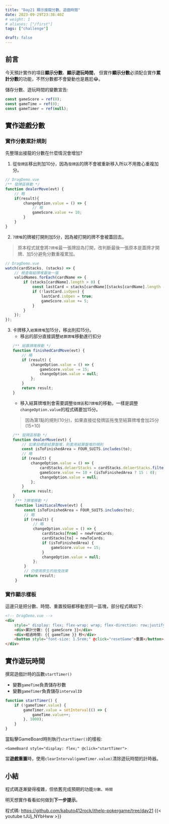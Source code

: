 ```yaml
---
title: "Day21 顯示接龍分數、遊戲時間"
date: 2023-09-29T23:38:40Z
# weight: 1
# aliases: ["/first"]
tags: ["challenge"]

draft: false
---
```

## 前言
今天預計實作的項目**顯示分數**、**顯示遊玩時間**，
但實作**顯示分數**必須配合實作**累計分數**的功能，不然分數都不會變動也是尷尬😂。

儲存分數、遊玩時間的變數宣告:
```js
const gameScore = ref(0);
const gameTime = ref(0);
const gameTimer = ref(null);
```
## 實作遊戲分數
### 實作分數累計規則
先整理出接龍的分數在什麼情況會增加?
1. 從`發牌區`移出則加10分，因為`發牌區`的牌不會被重新移入所以不用擔心重複加分。
```js
// DragDemo.vue
/** 發牌區移動 */
function dealerMove(evt) {
    // 略
    if(result){
        changeOption.value = () => {
            // 略
            gameScore.value += 10;
        }
    }
}
```
2. `7牌堆`的牌被打開則加5分，因為被打開的牌不會被蓋回去。
> 原本程式就會將`7牌堆`最一張牌設為打開，改判斷最後一張原本是蓋牌才開牌、加5分避免分數重複累加。
```js
// DragDemo.vue
watch(cardStacks, (stacks) => {
    // 檢查每組牌堆最後一張
    validNames.forEach(cardName => {
        if (stacks[cardName].length > 0) {
            const lastCard = stacks[cardName][stacks[cardName].length - 1];
            if (!lastCard.isOpen) {
                lastCard.isOpen = true;
                gameScore.value += 5;
            }
        }
    });
});
```
3. 卡牌移入`結算牌堆`加15分，移出則扣15分。
   - 移出的部分直接調整`結算牌堆`移動進行扣分
   ```js
   /** 結算牌堆移動 */
   function finishedCardMove(evt) {
       // 略
       if (result) {
           changeOption.value = () => {
               gameScore.value -= 15;
               changeOption.value = null;
           };
       }
       return result;
   }
   ```
   - 移入結算牌堆則會需要調整`發牌區`和`7牌堆`的移動，一樣是調整`changeOption.value`的程式碼要加15分。
   > 因為第1點的規則(10分)，如果直接從發牌區拖曳至結算牌堆會加25分(15+10)
   ```js
   /** 發牌區移動 */
   function dealerMove(evt) {
       // 如果目標是結算盤堆，則套用結算盤堆的規則
       const isToFinishedArea = FOUR_SUITS.includes(to);
       // 略
       if (result) {
           changeOption.value = () => {
               cardStacks.delaerStacks = cardStacks.delaerStacks.filter(card => card.value !== dealerCard.value);
               gameScore.value += 10 + (isToFinishedArea ? 15 : 0);
               changeOption.value = null;
           };
       }
       return result;
   }
    /** 7牌堆移動 */
    function limitLocalMove(evt) {
        const isToFinishedArea = FOUR_SUITS.includes(to);
        // 略
        if (result) {
            // 略
            changeOption.value = () => {
                cardStacks[from] = newFromCards;
                cardStacks[to] = newToCards;
                if (isToFinishedArea) {
                    gameScore.value += 15;
                }
                changeOption.value = null;
            };
        }
        // 仍使用原生的拖曳效果
        return result;
    }

   ```

### 實作顯示樣板
這邊只是把分數、時間、重置按鈕都移動至同一區塊，部分程式碼如下:
```html
<!-- DragDemo.vue -->
<div
    style=" display: flex; flex-wrap: wrap; flex-direction: row;justify-content: space-around; align-items: center;  background-color: antiquewhite; font-size: large;">
    <div>累計分數: {{ gameScore }}</div>
    <div>經過時間: {{ gameTime }} 秒</div>
    <button style="font-size: 1.5rem;" @click="resetGame">重置</button>
</div>
```

## 實作遊玩時間
撰寫遊戲計時的函數`startTimer()`
- 變數`gameTime`負責儲存秒數
- 變數`gameTimer`負責儲存`intervalID`
```js
function startTimer() {
    if (!gameTimer.value) {
        gameTimer.value = setInterval(() => {
            gameTime.value++;
        }, 1000);
    }
}
```
當點擊GameBoard時則執行`startTimer()`的樣板:
```vue
<GameBoard style="display: flex;" @click="startTimer">
```
當**遊戲重置**時，使用`clearInterval(gameTimer.value)`清除遊玩時間的計時器。

## 小結
程式碼逐漸變得複雜，但依舊完成預期的功能`分數`、`時間`

明天想實作看看如何做到**下一步提示**。


程式碼: https://github.com/kabuto412rock/ithelp-pokergame/tree/day21
{{< youtube tJUj_NYbHww >}}

